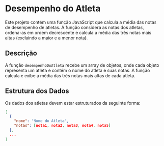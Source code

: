 # Desempenho do Atleta

Este projeto contém uma função JavaScript que calcula a média das notas de desempenho de atletas. A função considera as notas dos atletas, ordena-as em ordem decrescente e calcula a média das três notas mais altas (excluindo a maior e a menor nota).

## Descrição

A função `desempenhoDoAtleta` recebe um array de objetos, onde cada objeto representa um atleta e contém o nome do atleta e suas notas. A função calcula e exibe a média das três notas mais altas de cada atleta.

## Estrutura dos Dados

Os dados dos atletas devem estar estruturados da seguinte forma:

```json
[
  {
    "nome": "Nome do Atleta",
    "notas": [nota1, nota2, nota3, nota4, nota5]
  },
  ...
]